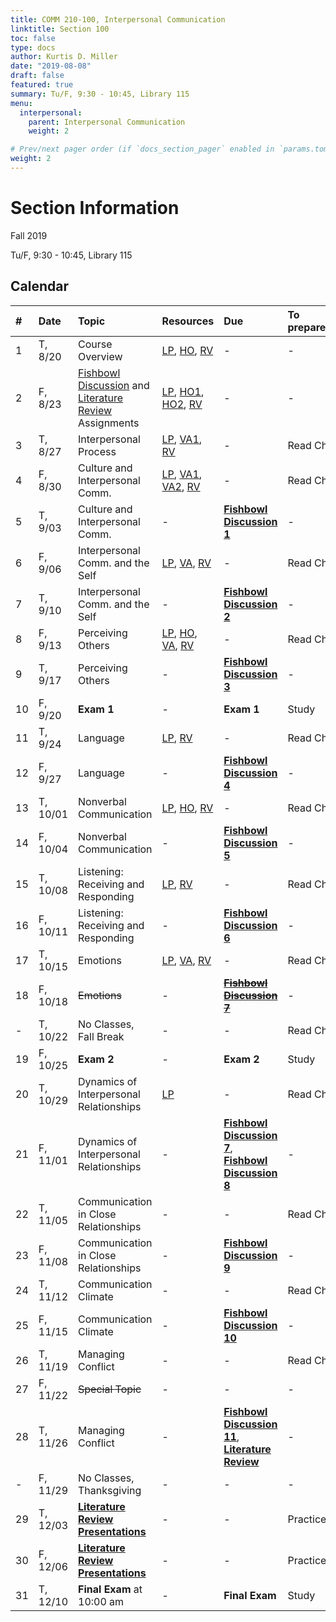 ```yaml
---
title: COMM 210-100, Interpersonal Communication
linktitle: Section 100
toc: false
type: docs
author: Kurtis D. Miller
date: "2019-08-08"
draft: false
featured: true
summary: Tu/F, 9:30 - 10:45, Library 115
menu:
  interpersonal:
    parent: Interpersonal Communication
    weight: 2

# Prev/next pager order (if `docs_section_pager` enabled in `params.toml`)
weight: 2
---
```


Section Information
===================

Fall 2019

Tu/F, 9:30 - 10:45, Library 115

[ho-s]:  /course/interpersonal/COMM-210-100-FA19-KM.pdf  "Handout - Syllabus"

<!-- more -->

Calendar
--------

| #  | Date     | Topic                                                                        | Resources                                                     | Due                                    | To prepare… |
|:--|:-----------|:--------------------------|:----------|:-----------------------|:---------------------------|
| 1  | T,  8/20 | Course Overview                                                              | [LP][lp-co], [HO][ho-s], [RV][va-co-rev]                      | -                                      | -           |
| 2  | F,  8/23 | [Fishbowl Discussion][fishbowl] and [Literature Review][lit-rev] Assignments | [LP][lp-ao], [HO1][ho-fd], [HO2][ho-lr], [RV][va-ao-rev]      | -                                      | -           |
| 3  | T,  8/27 | Interpersonal Process                                                        | [LP][lp-ip1], [VA1][va-ip1], [RV][va-ip1-rev]                 | -                                      | Read Ch.    |
| 4  | F,  8/30 | Culture and Interpersonal Comm.                                              | [LP][lp-ci1], [VA1][va-ci1], [VA2][va-ci2], [RV][va-ci1-rev]  | -                                      | Read Ch.    |
| 5  | T,  9/03 | Culture and Interpersonal Comm.                                              | -                                                             | **[Fishbowl Discussion 1][Fishbowl]**  | -           |
| 6  | F,  9/06 | Interpersonal Comm. and the Self                                             | [LP][lp-is1], [VA][va-is1], [RV][va-is1-rev]                  | -                                      | Read Ch.    |
| 7  | T,  9/10 | Interpersonal Comm. and the Self                                             | -                                                             | **[Fishbowl Discussion 2][Fishbowl]**  | -           |
| 8  | F,  9/13 | Perceiving Others                                                            | [LP][lp-po1], [HO][ho-at], [VA][va-po1], [RV][va-po1-rev]     | -                                      | Read Ch.    |
| 9  | T,  9/17 | Perceiving Others                                                            | -                                                             | **[Fishbowl Discussion 3][Fishbowl]**  | -           |
| 10 | F,  9/20 | **Exam 1**                                                                   | -                                                             | **Exam 1**                             | Study       |
| 11 | T,  9/24 | Language                                                                     | [LP][lp-l1], [RV][va-l1-rev]                                  | -                                      | Read Ch.    |
| 12 | F,  9/27 | Language                                                                     | -                                                             | **[Fishbowl Discussion 4][Fishbowl]**  | -           |
| 13 | T, 10/01 | Nonverbal Communication                                                      | [LP][lp-nc1], [HO][ho-script], [RV][va-nc1-rev]               | -                                      | Read Ch.    |
| 14 | F, 10/04 | Nonverbal Communication                                                      | -                                                             | **[Fishbowl Discussion 5][Fishbowl]**  | -           |
| 15 | T, 10/08 | Listening: Receiving and Responding                                          | [LP][lp-list1], [RV][va-list1-rev]                            | -                                      | Read Ch.    |
| 16 | F, 10/11 | Listening: Receiving and Responding                                          | -                                                             | **[Fishbowl Discussion 6][Fishbowl]**  | -           |
| 17 | T, 10/15 | Emotions                                                                     | [LP][lp-e1], [VA][va-e1], [RV][va-e1-rev]                     | -                                      | Read Ch.    |
| 18 | F, 10/18 | ~~Emotions~~                                                                     | -                                                             | ~~**[Fishbowl Discussion 7][Fishbowl]**~~  | -           |
| -  | T, 10/22 | No Classes, Fall Break                                                       | -                                                             | -                                      | Read Ch.    |
| 19 | F, 10/25 | **Exam 2**                                                                   | -                                                             | **Exam 2**                             | Study       |
| 20 | T, 10/29 | Dynamics of Interpersonal Relationships                                      | [LP][lp-id1]                                                  | -                                      | Read Ch.    |
| 21 | F, 11/01 | Dynamics of Interpersonal Relationships                                      | -                                                             | **[Fishbowl Discussion 7][Fishbowl]**, **[Fishbowl Discussion 8][Fishbowl]**  | -           |
| 22 | T, 11/05 | Communication in Close Relationships                                         | -                                                             | -                                      | Read Ch.    |
| 23 | F, 11/08 | Communication in Close Relationships                                         | -                                                             | **[Fishbowl Discussion 9][Fishbowl]**  | -           |
| 24 | T, 11/12 | Communication Climate                                                        | -                                                             | -                                      | Read Ch.    |
| 25 | F, 11/15 | Communication Climate                                                        | -                                                             | **[Fishbowl Discussion 10][Fishbowl]** | -           |
| 26 | T, 11/19 | Managing Conflict                                                            | -                                                             | -                                      | Read Ch.    |
| 27 | F, 11/22 | ~~Special Topic~~                                                                | -                                                             | -                                      | -           |
| 28 | T, 11/26 | Managing Conflict                                                            | -                                                             | **[Fishbowl Discussion 11][Fishbowl]**, **[Literature Review][lit-rev]**| -           |
| -  | F, 11/29 | No Classes, Thanksgiving                                                     | -                                                             | -                                      | -           |
| 29 | T, 12/03 | **[Literature Review Presentations][lit-rev]**                               | -                                                             | -                                      | Practice    |
| 30 | F, 12/06 | **[Literature Review Presentations][lit-rev]**                               | -                                                             | -                                      | Practice    |
| 31 | T, 12/10 | **Final Exam** at 10:00 am                                                   | -                                                             | **Final Exam**                         | Study       |

<!-- assignment links -->
[fishbowl]:  /course/interpersonal/assignment/fishbowl-discussion/   "Assignment description"
[lit-rev]:   /course/interpersonal/assignment/literature-review/     "Assignment description"

<!-- handout links -->
[ho-at]:     /course/interpersonal/handout/attribution-activity-robinson-2017-CT.pdf "Handout - Attribution Theory Activity"
[ho-fd]:     /course/interpersonal/handout/fishbowl-discussion.pdf          "Handout - Fishbowl Discussion Assignment"
[ho-lr]:     /course/interpersonal/handout/literature-review.pdf            "Handout - Literature Review Assignment"
[ho-script]: /course/interpersonal/handout/nonverbal-interaction-script.pdf "Handout - Nonverbal Interaction Script"

<!-- lesson plan links -->
[lp-ao]:     /course/interpersonal/lesson-plan/assignments-overview/      "Lesson Plan"
[lp-ci1]:    /course/interpersonal/lesson-plan/culture-interpersonal-1/   "Lesson Plan"
[lp-co]:     /course/interpersonal/lesson-plan/course-overview/           "Lesson Plan"
[lp-e1]:     /course/interpersonal/lesson-plan/emotions-1/                "Lesson Plan"
[lp-id1]:    /course/interpersonal/lesson-plan/interpersonal-dynamics-1/  "Lesson Plan"
[lp-ip1]:    /course/interpersonal/lesson-plan/interpersonal-process-1/   "Lesson Plan"
[lp-is1]:    /course/interpersonal/lesson-plan/interpersonal-the-self-1/  "Lesson Plan"
[lp-l1]:     /course/interpersonal/lesson-plan/language-1/                "Lesson Plan"
[lp-list1]:  /course/interpersonal/lesson-plan/listening-1/               "Lesson Plan"
[lp-nc1]:    /course/interpersonal/lesson-plan/nonverbal-communication-1/ "Lesson Plan"
[lp-po1]:    /course/interpersonal/lesson-plan/perceiving-others-1/       "Lesson Plan"

<!-- visual aid links-->
[va-ao-rev]:    /course/interpersonal/visual-aid/assignment-overview-rev/       "Visual Aid - Review"
[va-ci1-rev]:   /course/interpersonal/visual-aid/culture-interpersonal-rev/     "Visual Aid - Review"
[va-ci1]:       /course/interpersonal/visual-aid/culture-interpersonal-1/       "Visual Aid - National Culture"
[va-ci2]:       /course/interpersonal/visual-aid/culture-interpersonal-2/       "Visual Aid - Code Switching"
[va-co-rev]:    /course/interpersonal/visual-aid/course-overview-rev/           "Visual Aid - Review"
[va-e1]:        /course/interpersonal/visual-aid/emotions-1/                    "Visual Aid - Emotions"
[va-e1-rev]:    /course/interpersonal/visual-aid/emotions-1-rev/                "Visual Aid - Review"
[va-ip1-rev]:   /course/interpersonal/visual-aid/interpersonal-process-1-rev/   "Visual Aid - Review"
[va-ip1]:       /course/interpersonal/visual-aid/interpersonal-process-1/       "Visual Aid - Process Models of Communication"
[va-is1-rev]:   /course/interpersonal/visual-aid/interpersonal-the-self-1-rev/  "Visual Aid - Review"
[va-is1]:       /course/interpersonal/visual-aid/interpersonal-the-self-1/      "Visual Aid - Johari Window"
[va-l1-rev]:    /course/interpersonal/visual-aid/language-1-rev/                "Visual Aid - Review"
[va-list1-rev]: /course/interpersonal/visual-aid/listening-1-rev/               "Visual Aid - Review"
[va-nc1-rev]:   /course/interpersonal/visual-aid/nonverbal-communication-1-rev/ "Visual Aid - Review"
[va-po1-rev]:   /course/interpersonal/visual-aid/perceiving-others-1-rev/       "Visual Aid - Review"
[va-po1]:       /course/interpersonal/visual-aid/perceiving-others-1/           "Visual Aid - Attribution Theory"

